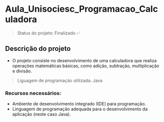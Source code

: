 # Aula_Unisociesc_Programacao_Calculadora
> Status do projeto: Finalizado ✅
## Descrição do projeto
  - O projeto consiste no desenvolvimento de uma calculadora que realiza operações matemáticas básicas, como adição, subtração, multiplicação e divisão. 
> Liguagem de programação utilizada: Java
### Recursos necessários:
- Ambiente de desenvolvimento integrado (IDE) para programação.
- Linguagem de programação adequada para o desenvolvimento da aplicação (neste caso Java).

